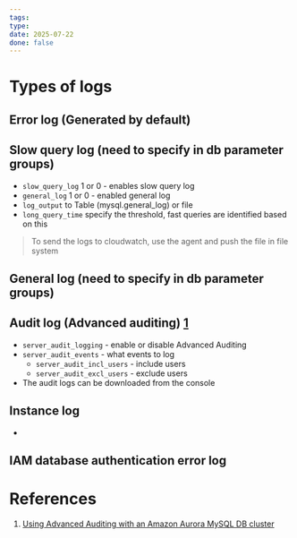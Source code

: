 ```yaml
---
tags: 
type: 
date: 2025-07-22
done: false
---
```

# Types of logs
## Error log (Generated by default)

## Slow query log (need to specify in db parameter groups)
- `slow_query_log` 1 or 0 - enables slow query log
- `general_log` 1 or 0 - enabled general log
- `log_output` to Table (mysql.general_log) or file
- `long_query_time` specify the threshold, fast queries are identified based on this
> To send the logs to cloudwatch, use the agent and push the file in file system
## General log (need to specify in db parameter groups)
## Audit log (Advanced auditing) [1](https://docs.aws.amazon.com/AmazonRDS/latest/AuroraUserGuide/AuroraMySQL.Auditing.html#AuroraMySQL.Auditing.Enable.server_audit_incl_users)
- `server_audit_logging` - enable or disable Advanced Auditing
- `server_audit_events` - what events to log
	- `server_audit_incl_users` - include users
	- `server_audit_excl_users` - exclude users
- The audit logs can be downloaded from the console 
## Instance log
- 
## IAM database authentication error log
# References
1. [Using Advanced Auditing with an Amazon Aurora MySQL DB cluster](https://docs.aws.amazon.com/AmazonRDS/latest/AuroraUserGuide/AuroraMySQL.Auditing.html#AuroraMySQL.Auditing.Enable.server_audit_incl_users)

